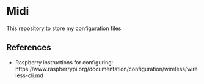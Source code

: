 # Midi
This repository to store my configuration files

<h2>References</h2>
<ul>
  <li>Raspberry instructions for configuring: https://www.raspberrypi.org/documentation/configuration/wireless/wireless-cli.md  </li>
</ul>

